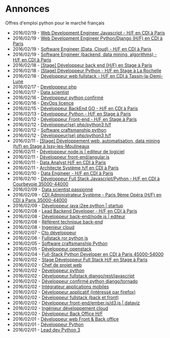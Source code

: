 # Annonces

Offres d'emploi python pour le marché français

* 2016/02/19 - [Web Development Engineer Javascript - H/F en CDI à Paris](http://pyjobs.fr/job/1197/web-development-engineer-javascript-h-f-en-cdi-a-paris "Web Development Engineer Javascript - H/F en CDI à Paris")
* 2016/02/19 - [Web Development Engineer Python/Django (H/F) en CDI à Paris](http://pyjobs.fr/job/1194/web-development-engineer-python-django-h-f-en-cdi-a-paris "Web Development Engineer Python/Django (H/F) en CDI à Paris")
* 2016/02/19 - [Software Engineer (Data, Cloud) - H/F en CDI à Paris](http://pyjobs.fr/job/1196/software-engineer-data-cloud-h-f-en-cdi-a-paris "Software Engineer (Data, Cloud) - H/F en CDI à Paris")
* 2016/02/19 - [Software Engineer (backend, data mining, algorithms) - H/F en CDI à Paris](http://pyjobs.fr/job/1195/software-engineer-backend-data-mining-algorithms-h-f-en-cdi-a-paris "Software Engineer (backend, data mining, algorithms) - H/F en CDI à Paris")
* 2016/02/18 - [[Stage] Développeur back end (H/F) en Stage à Paris](http://pyjobs.fr/job/1128/stage-developpeur-back-end-h-f-en-stage-a-paris "[Stage] Développeur back end (H/F) en Stage à Paris")
* 2016/02/18 - [(Stage) Développeur Python - H/F en Stage à La Rochelle](http://pyjobs.fr/job/1127/stage-developpeur-python-h-f-en-stage-a-la-rochelle "(Stage) Développeur Python - H/F en Stage à La Rochelle")
* 2016/02/18 - [Développeur web fullstack - H/F en CDI à Tassin-la-Demi-Lune](http://pyjobs.fr/job/1126/developpeur-web-fullstack-h-f-en-cdi-a-tassin-la-demi-lune "Développeur web fullstack - H/F en CDI à Tassin-la-Demi-Lune")
* 2016/02/17 - [Developpeur php](http://pyjobs.fr/job/1129/developpeur-php "Developpeur php")
* 2016/02/17 - [Data scientist](http://pyjobs.fr/job/1134/data-scientist "Data scientist")
* 2016/02/16 - [Développeur python confirmé](http://pyjobs.fr/job/1133/developpeur-python-confirme "Développeur python confirmé")
* 2016/02/16 - [DevOps licence](http://pyjobs.fr/job/1198/devops-licence "DevOps licence")
* 2016/02/15 - [Développeur BackEnd GO - H/F en CDI à Paris](http://pyjobs.fr/job/1125/developpeur-backend-go-h-f-en-cdi-a-paris "Développeur BackEnd GO - H/F en CDI à Paris")
* 2016/02/13 - [Développeur Python - H/F en Stage à Paris](http://pyjobs.fr/job/1124/developpeur-python-h-f-en-stage-a-paris "Développeur Python - H/F en Stage à Paris")
* 2016/02/12 - [Développeur Front-end - H/F en Stage à Paris](http://pyjobs.fr/job/1120/developpeur-front-end-h-f-en-stage-a-paris "Développeur Front-end - H/F en Stage à Paris")
* 2016/02/12 - [Développeur(se) php/python3 h/f](http://pyjobs.fr/job/1122/developpeur-se-php-python3-h-f "Développeur(se) php/python3 h/f")
* 2016/02/12 - [Software craftsmanship python](http://pyjobs.fr/job/1121/software-craftsmanship-python "Software craftsmanship python")
* 2016/02/12 - [Développeur(se) php/python3 h/f](http://pyjobs.fr/job/1123/developpeur-se-php-python3-h-f "Développeur(se) php/python3 h/f")
* 2016/02/11 - [[Stage] Développement web, automatisation, data mining (h/f) en Stage à Issy-les-Moulineaux](http://pyjobs.fr/job/1119/stage-developpement-web-automatisation-data-mining-h-f-en-stage-a-issy-les-moulineaux "[Stage] Développement web, automatisation, data mining (h/f) en Stage à Issy-les-Moulineaux")
* 2016/02/11 - [Développeur node.js | editeur de logiciel](http://pyjobs.fr/job/1132/developpeur-node-js-editeur-de-logiciel "Développeur node.js | editeur de logiciel")
* 2016/02/11 - [Développeur front-end/angular.js](http://pyjobs.fr/job/1131/developpeur-front-end-angular-js "Développeur front-end/angular.js")
* 2016/02/11 - [Data Analyst H/F en CDI à Paris](http://pyjobs.fr/job/1118/data-analyst-h-f-en-cdi-a-paris "Data Analyst H/F en CDI à Paris")
* 2016/02/11 - [Architecte Système h/f en CDI à Paris](http://pyjobs.fr/job/1117/architecte-systeme-h-f-en-cdi-a-paris "Architecte Système h/f en CDI à Paris")
* 2016/02/10 - [Data Engineer - H/F en CDI à Paris](http://pyjobs.fr/job/1104/data-engineer-h-f-en-cdi-a-paris "Data Engineer - H/F en CDI à Paris")
* 2016/02/10 - [Développeur Full Stack Javascript/Python - H/F en CDI à Courbevoie 35000-44000](http://pyjobs.fr/job/1103/developpeur-full-stack-javascript-python-h-f-en-cdi-a-courbevoie-35000-44000 "Développeur Full Stack Javascript/Python - H/F en CDI à Courbevoie 35000-44000")
* 2016/02/09 - [Data scientist passionné](http://pyjobs.fr/job/1130/data-scientist-passionne "Data scientist passionné")
* 2016/02/09 - [CDI Administrateur Système - Paris 9ème Opéra (H/F) en CDI à Paris 35000-44000](http://pyjobs.fr/job/1102/cdi-administrateur-systeme-paris-9eme-opera-h-f-en-cdi-a-paris-35000-44000 "CDI Administrateur Système - Paris 9ème Opéra (H/F) en CDI à Paris 35000-44000")
* 2016/02/09 - [Développeur java j2ee python | startup](http://pyjobs.fr/job/1139/developpeur-java-j2ee-python-startup "Développeur java j2ee python | startup")
* 2016/02/08 - [Lead Backend Developer - H/F en CDI à Paris](http://pyjobs.fr/job/1101/lead-backend-developer-h-f-en-cdi-a-paris "Lead Backend Developer - H/F en CDI à Paris")
* 2016/02/08 - [Développeur back-end/node.js | editeur](http://pyjobs.fr/job/1138/developpeur-back-end-node-js-editeur "Développeur back-end/node.js | editeur")
* 2016/02/08 - [Référent technique back-end](http://pyjobs.fr/job/1137/referent-technique-back-end "Référent technique back-end")
* 2016/02/08 - [Ingenieur cloud](http://pyjobs.fr/job/1136/ingenieur-cloud "Ingenieur cloud")
* 2016/02/07 - [Cto développeur](http://pyjobs.fr/job/1135/cto-developpeur "Cto développeur")
* 2016/02/06 - [Fullstack ror python js](http://pyjobs.fr/job/1144/fullstack-ror-python-js "Fullstack ror python js")
* 2016/02/05 - [Software craftsmanship Python](http://pyjobs.fr/job/1100/software-craftsmanship-python "Software craftsmanship Python")
* 2016/02/05 - [Développeur openstack](http://pyjobs.fr/job/1143/developpeur-openstack "Développeur openstack")
* 2016/02/04 - [Full-Stack Python Developer en CDI à Paris 45000-54000](http://pyjobs.fr/job/1099/full-stack-python-developer-en-cdi-a-paris-45000-54000 "Full-Stack Python Developer en CDI à Paris 45000-54000")
* 2016/02/02 - [Stage Développeur Full Stack H/F en Stage à Paris](http://pyjobs.fr/job/637/stage-developpeur-full-stack-h-f-en-stage-a-paris "Stage Développeur Full Stack H/F en Stage à Paris")
* 2016/02/02 - [Chef de projet web](http://pyjobs.fr/job/1142/chef-de-projet-web "Chef de projet web")
* 2016/02/02 - [Developpeur python](http://pyjobs.fr/job/1141/developpeur-python "Developpeur python")
* 2016/02/02 - [Développeur fullstack django/rest/javascript](http://pyjobs.fr/job/1140/developpeur-fullstack-django-rest-javascript "Développeur fullstack django/rest/javascript")
* 2016/02/02 - [Développeur confirmé python django/tornado](http://pyjobs.fr/job/1193/developpeur-confirme-python-django-tornado "Développeur confirmé python django/tornado")
* 2016/02/02 - [Intégrateur applications mobiles](http://pyjobs.fr/job/1192/integrateur-applications-mobiles "Intégrateur applications mobiles")
* 2016/02/02 - [Développeur applicatif (intéressé par firefox)](http://pyjobs.fr/job/1191/developpeur-applicatif-interesse-par-firefox "Développeur applicatif (intéressé par firefox)")
* 2016/02/02 - [Développeur fullstack (back et front)](http://pyjobs.fr/job/1190/developpeur-fullstack-back-et-front "Développeur fullstack (back et front)")
* 2016/02/02 - [Développeur front-end/ember.js/d3.js | dataviz](http://pyjobs.fr/job/1189/developpeur-front-end-ember-js-d3-js-dataviz "Développeur front-end/ember.js/d3.js | dataviz")
* 2016/02/02 - [Ingénieur développement cloud](http://pyjobs.fr/job/1188/ingenieur-developpement-cloud "Ingénieur développement cloud")
* 2016/02/02 - [Développeur Back Office H/F](http://pyjobs.fr/job/65/developpeur-back-office-h-f "Développeur Back Office H/F")
* 2016/02/01 - [Développeur web Front & Back office](http://pyjobs.fr/job/638/developpeur-web-front-back-office "Développeur web Front & Back office")
* 2016/02/01 - [Développeur Python](http://pyjobs.fr/job/643/developpeur-python "Développeur Python")
* 2016/02/01 - [Lead dev Python 3](http://pyjobs.fr/job/642/lead-dev-python-3 "Lead dev Python 3")

